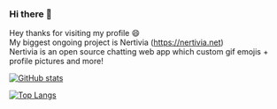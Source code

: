 ### Hi there 👋

Hey thanks for visiting my profile :smile:   
My biggest ongoing project is Nertivia (https://nertivia.net)   
Nertivia is an open source chatting web app which custom gif emojis + profile pictures and more!   

[![GitHub stats](https://github-readme-stats.vercel.app/api?username=supertiger1234&theme=dark)](https://github.com/anuraghazra/github-readme-stats)

[![Top Langs](https://github-readme-stats.vercel.app/api/top-langs/?username=supertiger1234&layout=compact&theme=dark)](https://github.com/anuraghazra/github-readme-stats)

